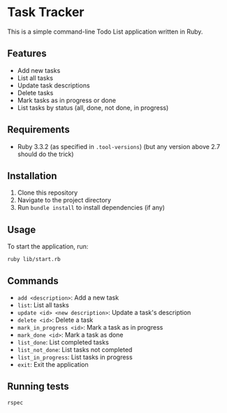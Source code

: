 # Task Tracker

This is a simple command-line Todo List application written in Ruby.

## Features

- Add new tasks
- List all tasks
- Update task descriptions
- Delete tasks
- Mark tasks as in progress or done
- List tasks by status (all, done, not done, in progress)

## Requirements

- Ruby 3.3.2 (as specified in `.tool-versions`) (but any version above 2.7 should do the trick)

## Installation

1. Clone this repository
2. Navigate to the project directory
3. Run `bundle install` to install dependencies (if any)

## Usage

To start the application, run:

```
ruby lib/start.rb
```

## Commands

- `add <description>`: Add a new task
- `list`: List all tasks
- `update <id> <new description>`: Update a task's description
- `delete <id>`: Delete a task
- `mark_in_progress <id>`: Mark a task as in progress
- `mark_done <id>`: Mark a task as done
- `list_done`: List completed tasks
- `list_not_done`: List tasks not completed
- `list_in_progress`: List tasks in progress
- `exit`: Exit the application

## Running tests

```
rspec
```
